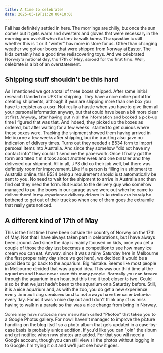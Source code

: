 ```yaml
---
title: A time to celebrate!
date: 2025-05-19T11:20:00+10:00
---
```

Fall has definitely settled in here. The mornings are chilly, but once the sun comes out it gets warm and sweaters and gloves that were necessary in the morning are overkill when its time to walk home. The question is still whether this is it or if "winter" has more in store for us. Other than changing weather we got our boxes that were shipped from Norway at Easter. The kids certainly had a good time rediscovering toys. And we celebrated Norway's national day, the 17th of May, abroad for the first time. Well, celebrate is a bit of an overstatement.

## Shipping stuff shouldn't be this hard
As I mentioned we got a total of three boxes shipped. After some initial research I landed on UPS for shipping. They have a nice online portal for creating shipments, although if your are shipping more than one box you have to register as a user. Not really a hassle when you have to give them all your personal information anyway, but that could have been a bit more clear at first. Anyway, after having put in all the information and booked a pick-up time I figured that was that. And indeed, they picked up the boxes as ordered, but after waiting for a few weeks I started to get curious where these boxes were. Tracking the shipment showed them having arrived in Melbourne a few weeks after shipping, but the tracking also gave no indication of delivery times. Turns out they needed a B534 form to import personal items into Australia. And since they somehow "did not have my contact info" they couldn't send me the paperwork. Once I finally got the form and filled it in it took about another week and one bill later and they delivered our shipment. All in all, UPS did do their job well, but there was definitely room for improvement. Like if a person is filling in a shipment to Australia online, this B534 being a requirement should just automatically be sent to you. No need to wait for the shipment to arrive in Australia and then find out they need the form. But kudos to the delivery guy who somehow managed to put the boxes in our garage as we were out when he came to deliver them! In my experience delivery drivers in Australia can barely be bothered to get out of their truck so when one of them goes the extra mile that really gets noticed.

## A different kind of 17th of May
This is the first time I have been outside the country of Norway on the 17th of May. Not that I have always taken part in celebrations, but I have always been around. And since the day is mainly focused on kids, once you get a couple of those the day just becomes a competition to see how many ice cream you can eat. Anyway, since it was a rainy Saturday here in Melbourne (the first proper rainy day since we got here), we decided it would be a good idea to go back to the aquarium. Big mistake. Seems like most people in Melbourne decided that was a good idea. This was our third time at the aquarium and I have never seen this many people. Normally you can breeze through the aquarium in an hour, but this time it took closer to two. Could also be that we just hadn't been to the aquarium on a Saturday before. Still, it is a nice aquarium and, as with the zoo, you do get a new experience every time as living creatures tend to not always have the same behavior every day. For us it was a nice day out and I don't think any of us miss having to walk in a parade so that was a nice change from being in Norway.

Some may have noticed a new menu item called "Photos" that takes you to a Google Photos gallery. For now I haven't managed to improve the picture handling on the blog itself so a photo album that gets updated in a case-by-case basis is probably a nice addition. If you'd like you can "join" the album and get notified when new photos are added. For that you will need a Google account, though you can still view all the photos without logging in to Google. I'm trying it out and we'll just see how it goes.
